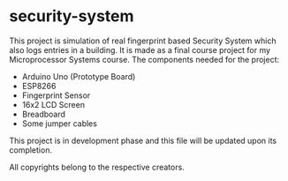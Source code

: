 # security-system


This  project is simulation of real fingerprint based Security System which also logs entries in a building. It is made as a final course project for my Microprocessor Systems course.
The components needed for the project:
- Arduino Uno (Prototype Board)
- ESP8266 
- Fingerprint Sensor
- 16x2 LCD Screen
- Breadboard
- Some jumper cables

This project is in development phase and this file will be updated upon its completion.




All copyrights belong to the respective creators.
